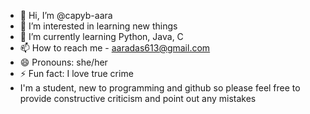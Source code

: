- 👋 Hi, I’m @capyb-aara
- 👀 I’m interested in learning new things
- 🌱 I’m currently learning Python, Java, C
- 📫 How to reach me - aaradas613@gmail.com
- 😄 Pronouns: she/her
- ⚡ Fun fact: I love true crime
- I'm a student, new to programming and github so please feel free to provide constructive criticism and point out any mistakes

<!---
capyb-aara/capyb-aara is a ✨ special ✨ repository because its `README.md` (this file) appears on your GitHub profile.
You can click the Preview link to take a look at your changes.
--->
